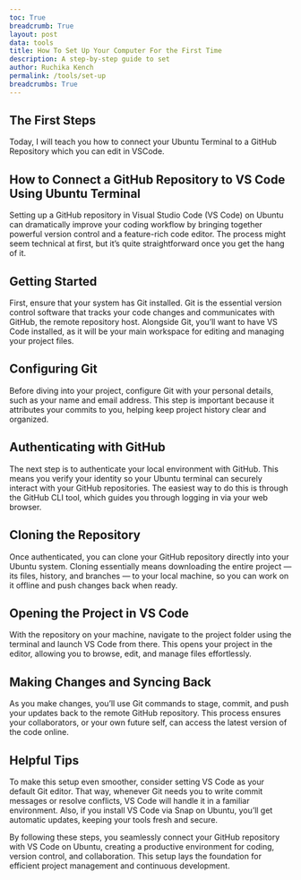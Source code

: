 ```yaml
---
toc: True
breadcrumb: True
layout: post
data: tools
title: How To Set Up Your Computer For the First Time 
description: A step-by-step guide to set
author: Ruchika Kench
permalink: /tools/set-up
breadcrumbs: True 
---
```

## The First Steps
Today, I will teach you how to connect your Ubuntu Terminal to a GitHub Repository which you can edit in VSCode. 

##  How to Connect a GitHub Repository to VS Code Using Ubuntu Terminal

Setting up a GitHub repository in Visual Studio Code (VS Code) on Ubuntu can dramatically improve your coding workflow by bringing together powerful version control and a feature-rich code editor. The process might seem technical at first, but it’s quite straightforward once you get the hang of it.

## Getting Started

First, ensure that your system has Git installed. Git is the essential version control software that tracks your code changes and communicates with GitHub, the remote repository host. Alongside Git, you’ll want to have VS Code installed, as it will be your main workspace for editing and managing your project files.

## Configuring Git

Before diving into your project, configure Git with your personal details, such as your name and email address. This step is important because it attributes your commits to you, helping keep project history clear and organized.

## Authenticating with GitHub

The next step is to authenticate your local environment with GitHub. This means you verify your identity so your Ubuntu terminal can securely interact with your GitHub repositories. The easiest way to do this is through the GitHub CLI tool, which guides you through logging in via your web browser.

## Cloning the Repository

Once authenticated, you can clone your GitHub repository directly into your Ubuntu system. Cloning essentially means downloading the entire project — its files, history, and branches — to your local machine, so you can work on it offline and push changes back when ready.

## Opening the Project in VS Code

With the repository on your machine, navigate to the project folder using the terminal and launch VS Code from there. This opens your project in the editor, allowing you to browse, edit, and manage files effortlessly.

## Making Changes and Syncing Back

As you make changes, you’ll use Git commands to stage, commit, and push your updates back to the remote GitHub repository. This process ensures your collaborators, or your own future self, can access the latest version of the code online.

## Helpful Tips

To make this setup even smoother, consider setting VS Code as your default Git editor. That way, whenever Git needs you to write commit messages or resolve conflicts, VS Code will handle it in a familiar environment. Also, if you install VS Code via Snap on Ubuntu, you’ll get automatic updates, keeping your tools fresh and secure.

By following these steps, you seamlessly connect your GitHub repository with VS Code on Ubuntu, creating a productive environment for coding, version control, and collaboration. This setup lays the foundation for efficient project management and continuous development.